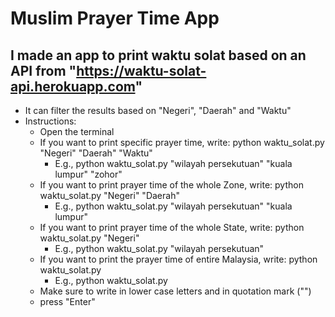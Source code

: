 # Muslim Prayer Time App

## I made an app to print waktu solat based on an API from "https://waktu-solat-api.herokuapp.com"
  - It can filter the results based on "Negeri", "Daerah" and "Waktu"
  - Instructions:
    - Open the terminal
    - If you want to print specific prayer time, write: python waktu_solat.py "Negeri" "Daerah" "Waktu"
      - E.g., python waktu_solat.py "wilayah persekutuan" "kuala lumpur" "zohor"
    - If you want to print prayer time of the whole Zone, write: python waktu_solat.py "Negeri" "Daerah"
      - E.g., python waktu_solat.py "wilayah persekutuan" "kuala lumpur"
    - If you want to print prayer time of the whole State, write: python waktu_solat.py "Negeri"
      - E.g., python waktu_solat.py "wilayah persekutuan"
    - If you want to print the prayer time of entire Malaysia, write: python waktu_solat.py
      - E.g., python waktu_solat.py
    - Make sure to write in lower case letters and in quotation mark ("")
    - press "Enter"
